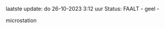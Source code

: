 laatste update: 
do 26-10-2023  3:12   uur 
Status: FAALT - geel - 
<div class="service Y">microstation</div>